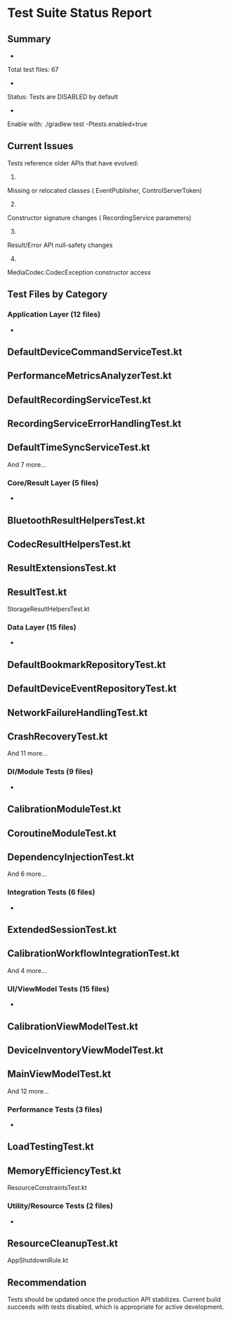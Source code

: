 # Test Suite Status Report

## Summary

-

Total
test
files:
67

-

Status:
Tests
are
DISABLED
by
default

-

Enable
with:
./gradlew
test
-Ptests.enabled=true

## Current Issues

Tests
reference
older
APIs
that
have
evolved:

1.

Missing
or
relocated
classes (
EventPublisher,
ControlServerToken)

2.

Constructor
signature
changes (
RecordingService
parameters)

3.

Result/Error
API
null-safety
changes

4.

MediaCodec.CodecException
constructor
access

## Test Files by Category

### Application Layer (12 files)

-

DefaultDeviceCommandServiceTest.kt
-
PerformanceMetricsAnalyzerTest.kt
-
DefaultRecordingServiceTest.kt
-
RecordingServiceErrorHandlingTest.kt
-
DefaultTimeSyncServiceTest.kt
-
And
7
more...

### Core/Result Layer (5 files)

-

BluetoothResultHelpersTest.kt
-
CodecResultHelpersTest.kt
-
ResultExtensionsTest.kt
-
ResultTest.kt
-
StorageResultHelpersTest.kt

### Data Layer (15 files)

-

DefaultBookmarkRepositoryTest.kt
-
DefaultDeviceEventRepositoryTest.kt
-
NetworkFailureHandlingTest.kt
-
CrashRecoveryTest.kt
-
And
11
more...

### DI/Module Tests (9 files)

-

CalibrationModuleTest.kt
-
CoroutineModuleTest.kt
-
DependencyInjectionTest.kt
-
And
6
more...

### Integration Tests (6 files)

-

ExtendedSessionTest.kt
-
CalibrationWorkflowIntegrationTest.kt
-
And
4
more...

### UI/ViewModel Tests (15 files)

-

CalibrationViewModelTest.kt
-
DeviceInventoryViewModelTest.kt
-
MainViewModelTest.kt
-
And
12
more...

### Performance Tests (3 files)

-

LoadTestingTest.kt
-
MemoryEfficiencyTest.kt
-
ResourceConstraintsTest.kt

### Utility/Resource Tests (2 files)

-

ResourceCleanupTest.kt
-
AppShutdownRule.kt

## Recommendation

Tests
should
be
updated
once
the
production
API
stabilizes.
Current
build
succeeds
with
tests
disabled,
which
is
appropriate
for
active
development.

